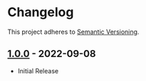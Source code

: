 # Changelog

This project adheres to [Semantic Versioning](https://semver.org/spec/v2.0.0.html).

## [1.0.0](https://www.npmjs.com/package/@moderntribe/packages/eslint-config-custom/v/0.0.1) - 2022-09-08

- Initial Release
